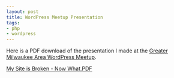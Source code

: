 ```yaml
---
layout: post
title: WordPress Meetup Presentation
tags:
- php
- wordpress
---
```


Here is a PDF download of the presentation I made at the [Greater Milwaukee Area WordPress Meetup](http://www.meetup.com/Milwaukee-WordPress-MeetUp/events/230378093/).

[My Site is Broken - Now What.PDF](/uploads/2016/help-my-site-is-broken.pdf)
